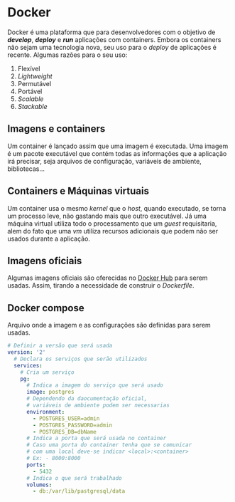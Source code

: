 # Docker

Docker é uma plataforma que para desenvolvedores com o objetivo de ***develop***, ***deploy*** e ***run*** aplicações com containers. Embora os containers não sejam uma tecnologia nova, seu uso para o _deploy_ de aplicações é recente. Algumas razões para o seu uso:

1. Flexível
2. _Lightweight_
3. Permutável
4. Portável
5. _Scalable_
6. _Stackable_

## Imagens e containers

Um container é lançado assim que uma imagem é executada. Uma imagem é um pacote executável que contém todas as informações que a aplicação irá precisar, seja arquivos de configuração, variáveis de ambiente, bibliotecas...

## Containers e Máquinas virtuais

Um container usa o mesmo _kernel_ que o _host_, quando executado, se torna um processo leve, não gastando mais que outro executável. Já uma máquina virtual utiliza todo o processamento que um _guest_ requisitaria, alem do fato que uma _vm_ utiliza recursos adicionais que podem não ser usados durante a aplicação.

## Imagens oficiais

Algumas imagens oficiais são oferecidas no [Docker Hub](https://goo.gl/zTQasP) para serem usadas. Assim, tirando a necessidade de construir o _Dockerfile_.

## Docker compose

Arquivo onde a imagem e as configurações são definidas para serem usadas.

```yml
# Definir a versão que será usada
version: '2'
  # Declara os serviços que serão utilizados
  services:
    # Cria um serviço
    pg:
      # Indica a imagem do serviço que será usado
      image: postgres
      # Dependendo da daocumentação oficial,
      # variáveis de ambiente podem ser necessarias
      environment:
        - POSTGRES_USER=admin
        - POSTGRES_PASSWORD=admin
        - POSTGRES_DB=dbName
      # Indica a porta que será usada no container
      # Caso uma porta do container tenha que se comunicar
      # com uma local deve-se indicar <local>:<container>
      # Ex: - 8000:8000
      ports:
        - 5432
      # Indica o que será trabalhado
      volumes:
        - db:/var/lib/pastgresql/data

```